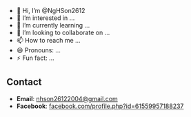 - 👋 Hi, I’m @NgHSon2612 
- 👀 I’m interested in ...
- 🌱 I’m currently learning ...
- 💞️ I’m looking to collaborate on ...
- 📫 How to reach me ...
- 😄 Pronouns: ...
- ⚡ Fun fact: ...

## Contact

- **Email**: [nhson26122004@gmail.com](mailto:nhson26122004@gmail.com)
- **Facebook**: [facebook.com/profile.php?id=61559957188237](https://www.facebook.com/profile.php?id=61559957188237)


<!---
NgHSon2612/NgHSon2612 is a ✨ special ✨ repository because its `README.md` (this file) appears on your GitHub profile.
You can click the Preview link to take a look at your changes.
--->
